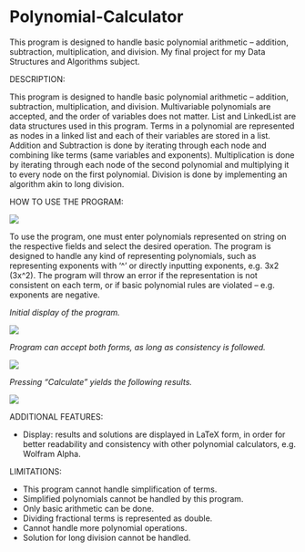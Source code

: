 # Polynomial-Calculator
This program is designed to handle basic polynomial arithmetic – addition, subtraction, multiplication, and division. My final project for my Data Structures and Algorithms subject.

DESCRIPTION:

This program is designed to handle basic polynomial arithmetic – addition, subtraction, multiplication, and division.  Multivariable polynomials are accepted, and the order of variables does not matter. List and LinkedList are data structures used in this program. Terms in a polynomial are represented as nodes in a linked list and each of their variables are stored in a list. Addition and Subtraction is done by iterating through each node and combining like terms (same variables and exponents). Multiplication is done by iterating through each node of the second polynomial and multiplying it to every node on the first polynomial. Division is done by implementing an algorithm akin to long division.

HOW TO USE THE PROGRAM:


![](https://user-images.githubusercontent.com/45276381/165644492-84223f8b-9685-4e71-b281-66b3029fcbc6.png)
  
To use the program, one must enter polynomials represented on string on the respective fields and select the desired operation. The program is designed to handle any kind of representing polynomials, such as representing exponents with ‘^’ or directly inputting exponents, e.g. 3x2 (3x^2). The program will throw an error if the representation is not consistent on each term, or if basic polynomial rules are violated – e.g. exponents are negative.



*Initial display of the program.*
  

![](https://user-images.githubusercontent.com/45276381/165644437-cbae9173-091e-4bfc-9c0f-851ea78742cd.png)



*Program can accept both forms, as long as consistency is followed.*
  

![](https://user-images.githubusercontent.com/45276381/165644585-cbaee45b-785c-438e-a839-eabb31b653f6.png)



*Pressing “Calculate” yields the following results.*
  

![](https://user-images.githubusercontent.com/45276381/165644547-2d9b210e-6e91-4f97-be94-585096e4dc7a.png)



ADDITIONAL FEATURES:

- Display: results and solutions are displayed in LaTeX form, in order for better readability and consistency with other polynomial calculators, e.g. Wolfram Alpha.

LIMITATIONS:

- This program cannot handle simplification of terms.
- Simplified polynomials cannot be handled by this program.
- Only basic arithmetic can be done.
- Dividing fractional terms is represented as double.
- Cannot handle more polynomial operations.
- Solution for long division cannot be handled.
